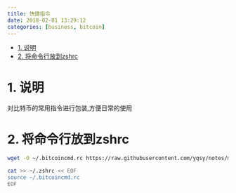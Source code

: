 ```yaml
---
title: 快捷指令
date: 2018-02-01 13:29:12
categories: [business, bitcoin]
---
```


<!-- TOC -->

- [1. 说明](#1-说明)
- [2. 将命令行放到zshrc](#2-将命令行放到zshrc)

<!-- /TOC -->


<a id="markdown-1-说明" name="1-说明"></a>
# 1. 说明

对比特币的常用指令进行包装,方便日常的使用

<a id="markdown-2-将命令行放到zshrc" name="2-将命令行放到zshrc"></a>
# 2. 将命令行放到zshrc

```bash
wget -O ~/.bitcoincmd.rc https://raw.githubusercontent.com/yqsy/notes/master/business/bitcoin/script/bitcoincmd.rc

cat >> ~/.zshrc << EOF
source ~/.bitcoincmd.rc
EOF
```

